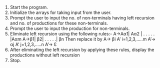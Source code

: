 1. Start the program.
2. Initialize the arrays for taking input from the user.
3. Prompt the user to input the no. of non-terminals having left recursion and no. of productions for these non-terminals.
4. Prompt the user to input the production for non-terminals.
5. Eliminate left recursion using the following rules:-
A->Aα1| Aα2 | . . . . . |Aαm
A->β1| β2| . . . . .| βn
Then replace it by
A-> βi A’ i=1,2,3,…..m
A’-> αj A’ j=1,2,3,…..n
A’-> Ɛ
6. After eliminating the left recursion by applying these rules, display the productions without left recursion
7. Stop.
